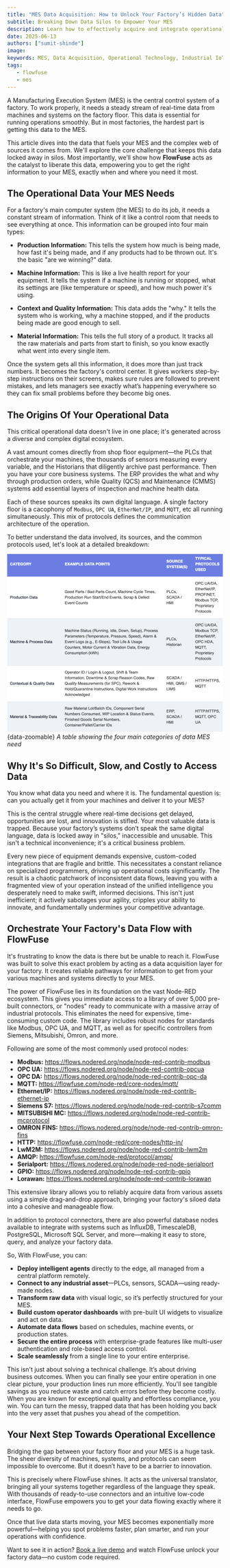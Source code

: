 ```yaml
---
title: "MES Data Acquisition: How to Unlock Your Factory’s Hidden Data"
subtitle: Breaking Down Data Silos to Empower Your MES
description: Learn how to effectively acquire and integrate operational data from your factory floor for MES using FlowFuse.
date: 2025-06-13
authors: ["sumit-shinde"]
image:
keywords: MES, Data Acquisition, Operational Technology, Industrial IoT, FlowFuse, Factory Data, Real-time Data, PLCs, SCADA, OPC UA, Modbus, MQTT
tags:
   - flowfuse
   - mes
---
```


A Manufacturing Execution System (MES) is the central control system of a factory. To work properly, it needs a steady stream of real-time data from machines and systems on the factory floor. This data is essential for running operations smoothly. But in most factories, the hardest part is getting this data to the MES.

<!--more-->

This article dives into the data that fuels your MES and the complex web of sources it comes from. We'll explore the core challenge that keeps this data locked away in silos. Most importantly, we’ll show how **FlowFuse** acts as the catalyst to liberate this data, empowering you to get the right information to your MES, exactly when and where you need it most.

## The Operational Data Your MES Needs

For a factory's main computer system (the MES) to do its job, it needs a constant stream of information. Think of it like a control room that needs to see everything at once. This information can be grouped into four main types:

* **Production Information:** This tells the system how much is being made, how fast it's being made, and if any products had to be thrown out. It's the basic "are we winning?" data.

* **Machine Information:** This is like a live health report for your equipment. It tells the system if a machine is running or stopped, what its settings are (like temperature or speed), and how much power it's using.

* **Context and Quality Information:** This data adds the "why." It tells the system who is working, why a machine stopped, and if the products being made are good enough to sell.

* **Material Information:** This tells the full story of a product. It tracks all the raw materials and parts from start to finish, so you know exactly what went into every single item.

Once the system gets all this information, it does more than just track numbers. It becomes the factory's control center. It gives workers step-by-step instructions on their screens, makes sure rules are followed to prevent mistakes, and lets managers see exactly what’s happening everywhere so they can fix small problems before they become big ones.

## The Origins Of Your Operational Data

This critical operational data doesn't live in one place; it's generated across a diverse and complex digital ecosystem.

A vast amount comes directly from shop floor equipment—the PLCs that orchestrate your machines, the thousands of sensors measuring every variable, and the Historians that diligently archive past performance. Then you have your core business systems. The ERP provides the what and why through production orders, while Quality (QCS) and Maintenance (CMMS) systems add essential layers of inspection and machine health data.

Each of these sources speaks its own digital language. A single factory floor is a cacophony of `Modbus`, `OPC UA`, `EtherNet/IP`, and `MQTT`, etc all running simultaneously. This mix of protocols defines the communication architecture of the operation.

To better understand the data involved, its sources, and the common protocols used, let's look at a detailed breakdown:

![A table showing the four main categories of data MES need](./images/industrial-data-landscape.png){data-zoomable}
_A table showing the four main categories of data MES need_

## Why It's So Difficult, Slow, and Costly to Access Data

You know what data you need and where it is. The fundamental question is: can you actually get it from your machines and deliver it to your MES?

This is the central struggle where real-time decisions get delayed, opportunities are lost, and innovation is stifled. Your most valuable data is trapped. Because your factory’s systems don’t speak the same digital language, data is locked away in "silos," inaccessible and unusable. This isn't a technical inconvenience; it's a critical business problem.

Every new piece of equipment demands expensive, custom-coded integrations that are fragile and brittle. This necessitates a constant reliance on specialized programmers, driving up operational costs significantly. The result is a chaotic patchwork of inconsistent data flows, leaving you with a fragmented view of your operation instead of the unified intelligence you desperately need to make swift, informed decisions. This isn't just inefficient; it actively sabotages your agility, cripples your ability to innovate, and fundamentally undermines your competitive advantage.

## Orchestrate Your Factory's Data Flow with FlowFuse

It's frustrating to know the data is there but be unable to reach it. FlowFuse was built to solve this exact problem by acting as a data acquisition layer for your factory. It creates reliable pathways for information to get from your various machines and systems directly to your MES.

The power of FlowFuse lies in its foundation on the vast Node-RED ecosystem. This gives you immediate access to a library of over 5,000 pre-built connectors, or "nodes" ready to communicate with a massive array of industrial protocols. This eliminates the need for expensive, time-consuming custom code. The library includes robust nodes for standards like Modbus, OPC UA, and MQTT, as well as for specific controllers from Siemens, Mitsubishi, Omron, and more.

Following are some of the most commonly used protocol nodes:

- **Modbus:** <https://flows.nodered.org/node/node-red-contrib-modbus>
- **OPC UA:** <https://flows.nodered.org/node/node-red-contrib-opcua>
- **OPC DA:** <https://flows.nodered.org/node/node-red-contrib-opc-da>
- **MQTT:** <https://flowfuse.com/node-red/core-nodes/mqtt/>
- **Ethernet/IP:** <https://flows.nodered.org/node/node-red-contrib-ethernet-ip>
- **Siemens S7:** <https://flows.nodered.org/node/node-red-contrib-s7comm>
- **MITSUBISHI MC:** <https://flows.nodered.org/node/node-red-contrib-mcprotocol>
- **OMRON FINS:** <https://flows.nodered.org/node/node-red-contrib-omron-fins>
- **HTTP:** <https://flowfuse.com/node-red/core-nodes/http-in/>
- **LwM2M:** <https://flows.nodered.org/node/node-red-contrib-lwm2m>
- **AMQP:** <https://flowfuse.com/node-red/protocol/amqp/>
- **Serialport:** <https://flows.nodered.org/node/node-red-node-serialport>
- **GPIO:** <https://flows.nodered.org/node/node-red-contrib-gpio>
- **Lorawan:** <https://flows.nodered.org/node/node-red-contrib-lorawan>

This extensive library allows you to reliably acquire data from various assets using a simple drag-and-drop approach, bringing your factory's siloed data into a cohesive and manageable flow.

In addition to protocol connectors, there are also powerful database nodes available to integrate with systems such as InfluxDB, TimescaleDB, PostgreSQL, Microsoft SQL Server, and more—making it easy to store, query, and analyze your factory data.

So, With FlowFuse, you can:

* **Deploy intelligent agents** directly to the edge, all managed from a central platform remotely.
* **Connect to any industrial asset**—PLCs, sensors, SCADA—using ready-made nodes.
* **Transform raw data** with visual logic, so it’s perfectly structured for your MES.
* **Build custom operator dashboards** with pre-built UI widgets to visualize and act on data.
* **Automate data flows** based on schedules, machine events, or production states.
* **Secure the entire process** with enterprise-grade features like multi-user authentication and role-based access control.
* **Scale seamlessly** from a single line to your entire enterprise.

This isn't just about solving a technical challenge. It’s about driving business outcomes. When you can finally see your entire operation in one clear picture, your production lines run more efficiently. You'll see tangible savings as you reduce waste and catch errors before they become costly. When you are known for exceptional quality and effortless compliance, you win. You can turn the messy, trapped data that has been holding you back into the very asset that pushes you ahead of the competition.

## Your Next Step Towards Operational Excellence

Bridging the gap between your factory floor and your MES is a huge task. The sheer diversity of machines, systems, and protocols can seem impossible to overcome. But it doesn’t have to be a barrier to innovation.

This is precisely where FlowFuse shines. It acts as the universal translator, bringing all your systems together regardless of the language they speak. With thousands of ready-to-use connectors and an intuitive low-code interface, FlowFuse empowers you to get your data flowing exactly where it needs to go.

Once that live data starts moving, your MES becomes exponentially more powerful—helping you spot problems faster, plan smarter, and run your operations with confidence.

Want to see it in action? [Book a live demo](/book-demo/) and watch FlowFuse unlock your factory data—no custom code required.
